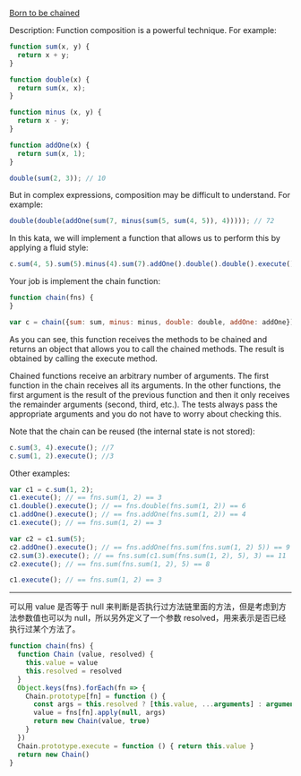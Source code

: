 [Born to be chained](https://www.codewars.com/kata/born-to-be-chained)

Description:
Function composition is a powerful technique. For example:
```js
function sum(x, y) {
  return x + y;
}

function double(x) {
  return sum(x, x);
}

function minus (x, y) {
  return x - y;
}

function addOne(x) {
  return sum(x, 1);
}

double(sum(2, 3)); // 10
```
But in complex expressions, composition may be difficult to understand. For example:
```js
double(double(addOne(sum(7, minus(sum(5, sum(4, 5)), 4))))); // 72
```
In this kata, we will implement a function that allows us to perform this by applying a fluid style:
```js
c.sum(4, 5).sum(5).minus(4).sum(7).addOne().double().double().execute(); // 72
```
Your job is implement the chain function:
```js
function chain(fns) {
}

var c = chain({sum: sum, minus: minus, double: double, addOne: addOne});
```
As you can see, this function receives the methods to be chained and returns an object that allows you to call the chained methods. The result is obtained by calling the execute method.

Chained functions receive an arbitrary number of arguments. The first function in the chain receives all its arguments. In the other functions, the first argument is the result of the previous function and then it only receives the remainder arguments (second, third, etc.). The tests always pass the appropriate arguments and you do not have to worry about checking this.

Note that the chain can be reused (the internal state is not stored):
```js
c.sum(3, 4).execute(); //7
c.sum(1, 2).execute(); //3
```
Other examples:
```js
var c1 = c.sum(1, 2);
c1.execute(); // == fns.sum(1, 2) == 3
c1.double().execute(); // == fns.double(fns.sum(1, 2)) == 6
c1.addOne().execute(); // == fns.addOne(fns.sum(1, 2)) == 4
c1.execute(); // == fns.sum(1, 2) == 3

var c2 = c1.sum(5);
c2.addOne().execute(); // == fns.addOne(fns.sum(fns.sum(1, 2) 5)) == 9
c2.sum(3).execute(); // == fns.sum(c1.sum(fns.sum(1, 2), 5), 3) == 11
c2.execute(); // == fns.sum(fns.sum(1, 2), 5) == 8

c1.execute(); // == fns.sum(1, 2) == 3
```
------

可以用 value 是否等于 null 来判断是否执行过方法链里面的方法，但是考虑到方法参数值也可以为 null，所以另外定义了一个参数 resolved，用来表示是否已经执行过某个方法了。
```js
function chain(fns) {
  function Chain (value, resolved) {
    this.value = value
    this.resolved = resolved
  }
  Object.keys(fns).forEach(fn => {
    Chain.prototype[fn] = function () {
      const args = this.resolved ? [this.value, ...arguments] : arguments
      value = fns[fn].apply(null, args)
      return new Chain(value, true)
    }
  })
  Chain.prototype.execute = function () { return this.value }
  return new Chain()
}
```
